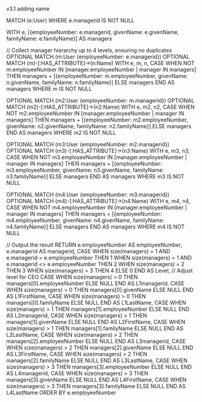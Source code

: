 v3.1 adding name

MATCH (e:User)
WHERE e.managerid IS NOT NULL

WITH e, [{employeeNumber: e.managerid, givenName: e.givenName, familyName: e.familyName}] AS managers

// Collect manager hierarchy up to 4 levels, ensuring no duplicates
OPTIONAL MATCH (m:User {employeeNumber: e.managerid})
OPTIONAL MATCH (m)-[:HAS_ATTRIBUTE]->(n:Name)
WITH e, m, n, 
     CASE 
         WHEN NOT m.employeeNumber IN [manager.employeeNumber | manager IN managers] 
         THEN managers + [{employeeNumber: m.employeeNumber, givenName: n.givenName, familyName: n.familyName}] 
         ELSE managers 
     END AS managers
WHERE m IS NOT NULL

OPTIONAL MATCH (m2:User {employeeNumber: m.managerid})
OPTIONAL MATCH (m2)-[:HAS_ATTRIBUTE]->(n2:Name)
WITH e, m2, n2, 
     CASE 
         WHEN NOT m2.employeeNumber IN [manager.employeeNumber | manager IN managers] 
         THEN managers + [{employeeNumber: m2.employeeNumber, givenName: n2.givenName, familyName: n2.familyName}] 
         ELSE managers 
     END AS managers
WHERE m2 IS NOT NULL

OPTIONAL MATCH (m3:User {employeeNumber: m2.managerid})
OPTIONAL MATCH (m3)-[:HAS_ATTRIBUTE]->(n3:Name)
WITH e, m3, n3, 
     CASE 
         WHEN NOT m3.employeeNumber IN [manager.employeeNumber | manager IN managers] 
         THEN managers + [{employeeNumber: m3.employeeNumber, givenName: n3.givenName, familyName: n3.familyName}] 
         ELSE managers 
     END AS managers
WHERE m3 IS NOT NULL

OPTIONAL MATCH (m4:User {employeeNumber: m3.managerid})
OPTIONAL MATCH (m4)-[:HAS_ATTRIBUTE]->(n4:Name)
WITH e, m4, n4, 
     CASE 
         WHEN NOT m4.employeeNumber IN [manager.employeeNumber | manager IN managers] 
         THEN managers + [{employeeNumber: m4.employeeNumber, givenName: n4.givenName, familyName: n4.familyName}] 
         ELSE managers 
     END AS managers
WHERE m4 IS NOT NULL

// Output the result
RETURN e.employeeNumber AS employeeNumber, 
       e.managerid AS managerid,
       CASE 
           WHEN size(managers) = 1 AND e.managerid = e.employeeNumber THEN 1 
           WHEN size(managers) = 1 AND e.managerid <> e.employeeNumber THEN 2
           WHEN size(managers) = 2 THEN 3
           WHEN size(managers) = 3 THEN 4
           ELSE 0 
       END AS Level,  // Adjust level for CEO
       CASE WHEN size(managers) > 0 THEN managers[0].employeeNumber ELSE NULL END AS L1managerid,
       CASE WHEN size(managers) > 0 THEN managers[0].givenName ELSE NULL END AS L1FirstName,
       CASE WHEN size(managers) > 0 THEN managers[0].familyName ELSE NULL END AS L1LastName,
       CASE WHEN size(managers) > 1 THEN managers[1].employeeNumber ELSE NULL END AS L2managerid,
       CASE WHEN size(managers) > 1 THEN managers[1].givenName ELSE NULL END AS L2FirstName,
       CASE WHEN size(managers) > 1 THEN managers[1].familyName ELSE NULL END AS L2LastName,
       CASE WHEN size(managers) > 2 THEN managers[2].employeeNumber ELSE NULL END AS L3managerid,
       CASE WHEN size(managers) > 2 THEN managers[2].givenName ELSE NULL END AS L3FirstName,
       CASE WHEN size(managers) > 2 THEN managers[2].familyName ELSE NULL END AS L3LastName,
       CASE WHEN size(managers) > 3 THEN managers[3].employeeNumber ELSE NULL END AS L4managerid,
       CASE WHEN size(managers) > 3 THEN managers[3].givenName ELSE NULL END AS L4FirstName,
       CASE WHEN size(managers) > 3 THEN managers[3].familyName ELSE NULL END AS L4LastName
ORDER BY e.employeeNumber

